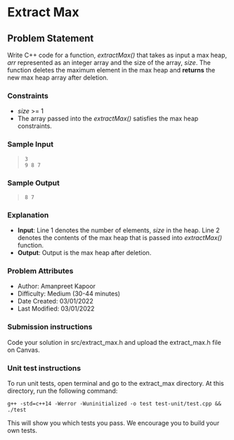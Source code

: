 # Extract Max

## Problem Statement  
Write C++ code for a function, *extractMax()* that takes as input a max heap, *arr* represented as an integer array and the size of the array, *size*. The function deletes the maximum element in the max heap and **returns** the new max heap array after deletion.

### Constraints
- *size* >= 1  
- The array passed into the *extractMax()* satisfies the max heap constraints.

### Sample Input
> `3`  
> `9 8 7`

### Sample Output
> `8 7`

### Explanation  
- **Input**: Line 1 denotes the number of elements, *size* in the heap. Line 2 denotes the contents of the max heap that is passed into *extractMax()* function.
- **Output**: Output is the max heap after deletion. 

### Problem Attributes
- Author: Amanpreet Kapoor
- Difficulty: Medium (30-44 minutes)
- Date Created: 03/01/2022
- Last Modified: 03/01/2022


### Submission instructions
Code your solution in src/extract_max.h and upload the extract_max.h file on Canvas.


### Unit test instructions
To run unit tests, open terminal and go to the extract_max directory. At this directory, run the following command:

`g++ -std=c++14 -Werror -Wuninitialized -o test test-unit/test.cpp && ./test`

This will show you which tests you pass. We encourage you to build your own tests.
